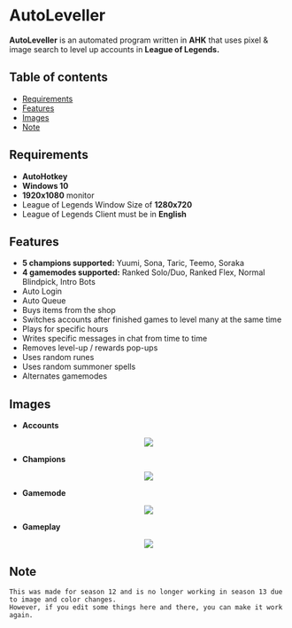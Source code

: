 # AutoLeveller

**AutoLeveller** is an automated program written in **AHK** that uses pixel & image search to level up accounts in **League of Legends.**

## Table of contents
   * [Requirements](#requirements)
   * [Features](#features)
   * [Images](#images)
   * [Note](#note)

## Requirements
   * **AutoHotkey**
   * **Windows 10**
   * **1920x1080** monitor
   * League of Legends Window Size of **1280x720**
   * League of Legends Client must be in **English**

## Features
   * **5 champions supported:** Yuumi, Sona, Taric, Teemo, Soraka
   * **4 gamemodes supported:** Ranked Solo/Duo, Ranked Flex, Normal Blindpick, Intro Bots
   * Auto Login
   * Auto Queue
   * Buys items from the shop
   * Switches accounts after finished games to level many at the same time
   * Plays for specific hours
   * Writes specific messages in chat from time to time
   * Removes level-up / rewards pop-ups
   * Uses random runes
   * Uses random summoner spells
   * Alternates gamemodes

## Images
   * **Accounts**
<p align="center">
<img src="https://i.imgur.com/4Yolu1r.png"></img>
</p>

   * **Champions**
<p align="center">
<img src="https://i.imgur.com/uIEeY9V.png"></img>
</p>

   * **Gamemode**
<p align="center">
<img src="https://i.imgur.com/5ikeqY4.png"></img>
</p>

   * **Gameplay**
<p align="center">
<img src="https://i.imgur.com/T3IVpS1.png"></img>
</p>


## Note
    This was made for season 12 and is no longer working in season 13 due to image and color changes. 
    However, if you edit some things here and there, you can make it work again.
